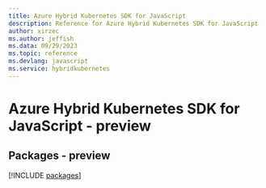 ```yaml
---
title: Azure Hybrid Kubernetes SDK for JavaScript
description: Reference for Azure Hybrid Kubernetes SDK for JavaScript
author: xirzec
ms.author: jeffish
ms.data: 09/29/2023
ms.topic: reference
ms.devlang: javascript
ms.service: hybridkubernetes
---
```

# Azure Hybrid Kubernetes SDK for JavaScript - preview
## Packages - preview
[!INCLUDE [packages](hybrid-kubernetes-index.md)]